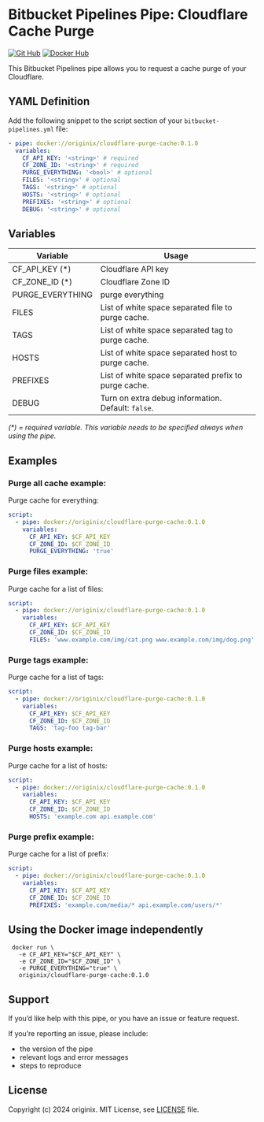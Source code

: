 # Bitbucket Pipelines Pipe: Cloudflare Cache Purge

[![Git Hub](https://img.shields.io/badge/git-hub-green.svg)](https://github.com/originix/cloudflare-purge-cache)
[![Docker Hub](https://img.shields.io/badge/Docker-Hub-blue.svg)](https://hub.docker.com/r/originix/cloudflare-purge-cache)


This Bitbucket Pipelines pipe allows you to request a cache purge of your Cloudflare.

## YAML Definition

Add the following snippet to the script section of your `bitbucket-pipelines.yml` file:

```yaml
- pipe: docker://originix/cloudflare-purge-cache:0.1.0
  variables:
    CF_API_KEY: '<string>' # required
    CF_ZONE_ID: '<string>' # required
    PURGE_EVERYTHING: '<bool>' # optional
    FILES: '<string>' # optional
    TAGS: '<string>' # optional
    HOSTS: '<string>' # optional
    PREFIXES: '<string>' # optional
    DEBUG: '<string>' # optional
```

## Variables

| Variable         | Usage                                                |
|------------------|------------------------------------------------------|
| CF_API_KEY (\*)  | Cloudflare API key                                   |
| CF_ZONE_ID (\*)  | Cloudflare Zone ID                                   |
| PURGE_EVERYTHING | purge everything                                     |
| FILES            | List of white space separated file to purge cache.   |
| TAGS             | List of white space separated tag to purge cache.    |
| HOSTS            | List of white space separated host to purge cache.   |
| PREFIXES         | List of white space separated prefix to purge cache. |
| DEBUG            | Turn on extra debug information. Default: `false`.   |

_(\*) = required variable. This variable needs to be specified always when using the pipe._

## Examples

### Purge all cache example:

Purge cache for everything:

```yaml
script:
  - pipe: docker://originix/cloudflare-purge-cache:0.1.0
    variables:
      CF_API_KEY: $CF_API_KEY
      CF_ZONE_ID: $CF_ZONE_ID
      PURGE_EVERYTHING: 'true'
```

### Purge files example:

Purge cache for a list of files:

```yaml
script:
  - pipe: docker://originix/cloudflare-purge-cache:0.1.0
    variables:
      CF_API_KEY: $CF_API_KEY
      CF_ZONE_ID: $CF_ZONE_ID
      FILES: 'www.example.com/img/cat.png www.example.com/img/dog.png'
```

### Purge tags example:

Purge cache for a list of tags:

```yaml
script:
  - pipe: docker://originix/cloudflare-purge-cache:0.1.0
    variables:
      CF_API_KEY: $CF_API_KEY
      CF_ZONE_ID: $CF_ZONE_ID
      TAGS: 'tag-foo tag-bar'
```

### Purge hosts example:

Purge cache for a list of hosts:

```yaml
script:
  - pipe: docker://originix/cloudflare-purge-cache:0.1.0
    variables:
      CF_API_KEY: $CF_API_KEY
      CF_ZONE_ID: $CF_ZONE_ID
      HOSTS: 'example.com api.example.com'
```

### Purge prefix example:

Purge cache for a list of prefix:

```yaml
script:
  - pipe: docker://originix/cloudflare-purge-cache:0.1.0
    variables:
      CF_API_KEY: $CF_API_KEY
      CF_ZONE_ID: $CF_ZONE_ID
      PREFIXES: 'example.com/media/* api.example.com/users/*'
```

## Using the Docker image independently 
```shell
 docker run \
   -e CF_API_KEY="$CF_API_KEY" \
   -e CF_ZONE_ID="$CF_ZONE_ID" \
   -e PURGE_EVERYTHING="true" \
   originix/cloudflare-purge-cache:0.1.0
```


## Support

If you’d like help with this pipe, or you have an issue or feature request.

If you’re reporting an issue, please include:

- the version of the pipe
- relevant logs and error messages
- steps to reproduce

## License

Copyright (c) 2024 originix.
MIT License, see [LICENSE](LICENSE) file.
